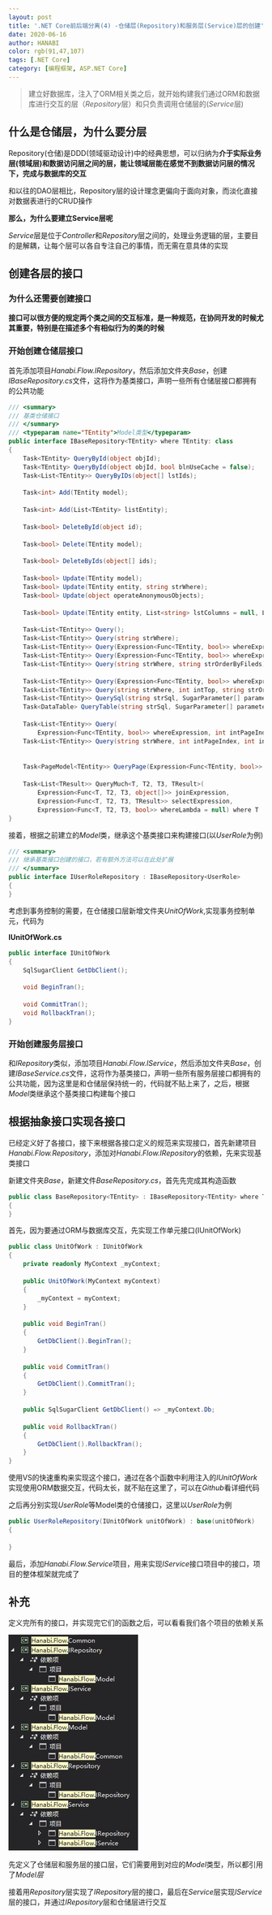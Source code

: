 ```yaml
---
layout: post
title: '.NET Core前后端分离(4) -仓储层(Repository)和服务层(Service)层的创建'
date: 2020-06-16
author: HANABI
color: rgb(91,47,107)
tags: [.NET Core]
category: [编程框架, ASP.NET Core]
---
```


> 建立好数据库，注入了ORM相关类之后，就开始构建我们通过ORM和数据库进行交互的层（*Repository*层）和只负责调用仓储层的(*Service*层)

## 什么是仓储层，为什么要分层

Repository(仓储)是DDD(领域驱动设计)中的经典思想，可以归纳为**介于实际业务层(领域层)和数据访问层之间的层，能让领域层能在感觉不到数据访问层的情况下，完成与数据库的交互**

和以往的DAO层相比，Repository层的设计理念更偏向于面向对象，而淡化直接对数据表进行的CRUD操作

**那么，为什么要建立Service层呢**

*Service*层是位于*Controller*和*Repository*层之间的，处理业务逻辑的层，主要目的是解耦，让每个层可以各自专注自己的事情，而无需在意具体的实现

## 创建各层的接口

### 为什么还需要创建接口

**接口可以很方便的规定两个类之间的交互标准，是一种规范，在协同开发的时候尤其重要，特别是在描述多个有相似行为的类的时候**

###  开始创建仓储层接口

首先添加项目*Hanabi.Flow.IRepository*，然后添加文件夹*Base*，创建*IBaseRepository.cs*文件，这将作为基类接口，声明一些所有仓储层接口都拥有的公共功能

```c#
/// <summary>
/// 基类仓储接口
/// </summary>
/// <typeparam name="TEntity">Model类型</typeparam>
public interface IBaseRepository<TEntity> where TEntity: class
{
    Task<TEntity> QueryById(object objId);
    Task<TEntity> QueryById(object objId, bool blnUseCache = false);
    Task<List<TEntity>> QueryByIDs(object[] lstIds);

    Task<int> Add(TEntity model);

    Task<int> Add(List<TEntity> listEntity);

    Task<bool> DeleteById(object id);

    Task<bool> Delete(TEntity model);

    Task<bool> DeleteByIds(object[] ids);

    Task<bool> Update(TEntity model);
    Task<bool> Update(TEntity entity, string strWhere);
    Task<bool> Update(object operateAnonymousObjects);

    Task<bool> Update(TEntity entity, List<string> lstColumns = null, List<string> lstIgnoreColumns = null, string strWhere = "");

    Task<List<TEntity>> Query();
    Task<List<TEntity>> Query(string strWhere);
    Task<List<TEntity>> Query(Expression<Func<TEntity, bool>> whereExpression, string strOrderByFileds);
    Task<List<TEntity>> Query(Expression<Func<TEntity, bool>> whereExpression, Expression<Func<TEntity, object>> orderByExpression, bool isAsc = true);
    Task<List<TEntity>> Query(string strWhere, string strOrderByFileds);

    Task<List<TEntity>> Query(Expression<Func<TEntity, bool>> whereExpression, int intTop, string strOrderByFileds);
    Task<List<TEntity>> Query(string strWhere, int intTop, string strOrderByFileds);
    Task<List<TEntity>> QuerySql(string strSql, SugarParameter[] parameters = null);
    Task<DataTable> QueryTable(string strSql, SugarParameter[] parameters = null);

    Task<List<TEntity>> Query(
        Expression<Func<TEntity, bool>> whereExpression, int intPageIndex, int intPageSize, string strOrderByFileds);
    Task<List<TEntity>> Query(string strWhere, int intPageIndex, int intPageSize, string strOrderByFileds);


    Task<PageModel<TEntity>> QueryPage(Expression<Func<TEntity, bool>> whereExpression, int intPageIndex = 1, int intPageSize = 20, string strOrderByFileds = null);

    Task<List<TResult>> QueryMuch<T, T2, T3, TResult>(
        Expression<Func<T, T2, T3, object[]>> joinExpression,
        Expression<Func<T, T2, T3, TResult>> selectExpression,
        Expression<Func<T, T2, T3, bool>> whereLambda = null) where T : class, new();
}

```
接着，根据之前建立的*Model*类，继承这个基类接口来构建接口(以*UserRole*为例)

```c#
/// <summary>
/// 继承基类接口创建的接口，若有额外方法可以在此处扩展
/// </summary>
public interface IUserRoleRepository : IBaseRepository<UserRole>
{
}
```

考虑到事务控制的需要，在仓储接口层新增文件夹*UnitOfWork*,实现事务控制单元，代码为

**IUnitOfWork.cs**

```c#
public interface IUnitOfWork
{
    SqlSugarClient GetDbClient();

    void BeginTran();

    void CommitTran();
    void RollbackTran();
}
```


###  开始创建服务层接口

和*IRepository*类似，添加项目*Hanabi.Flow.IService*，然后添加文件夹*Base*，创建*IBaseService.cs*文件，这将作为基类接口，声明一些所有服务层接口都拥有的公共功能，因为这里是和仓储层保持统一的，代码就不贴上来了，之后，根据*Model*类继承这个基类接口构建每个接口

## 根据抽象接口实现各接口

已经定义好了各接口，接下来根据各接口定义的规范来实现接口，首先新建项目*Hanabi.Flow.Repository*，添加对*Hanabi.Flow.IRepository*的依赖，先来实现基类接口

新建文件夹*Base*，新建文件*BaseRepository.cs*，首先先完成其构造函数

```c#
public class BaseRepository<TEntity> : IBaseRepository<TEntity> where TEntity : class, new()
{
}
```

首先，因为要通过ORM与数据库交互，先实现工作单元接口(IUnitOfWork)

```c#
public class UnitOfWork : IUnitOfWork
{
    private readonly MyContext _myContext;

    public UnitOfWork(MyContext myContext)
    {
        _myContext = myContext;
    }

    public void BeginTran()
    {
        GetDbClient().BeginTran();
    }

    public void CommitTran()
    {
        GetDbClient().CommitTran();
    }

    public SqlSugarClient GetDbClient() => _myContext.Db;

    public void RollbackTran()
    {
        GetDbClient().RollbackTran();
    }
}
```

使用VS的快速重构来实现这个接口，通过在各个函数中利用注入的*IUnitOfWork*实现使用ORM数据交互，代码太长，就不贴在这里了，可以在*Github*看详细代码

之后再分别实现*UserRole*等Model类的仓储接口，这里以*UserRole*为例

```c#
public UserRoleRepository(IUnitOfWork unitOfWork) : base(unitOfWork)
{

}
```

最后，添加*Hanabi.Flow.Service*项目，用来实现*IService*接口项目中的接口，项目的整体框架就完成了

## 补充

定义完所有的接口，并实现完它们的函数之后，可以看看我们各个项目的依赖关系

![](/assets/img/dotnetcore-8.JPG)

先定义了仓储层和服务层的接口层，它们需要用到对应的*Model*类型，所以都引用了*Model层*

接着用*Repository*层实现了*IRepository*层的接口，最后在*Service*层实现*IService*层的接口，并通过*IRepository*层和仓储层进行交互